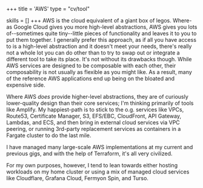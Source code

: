 +++
title = 'AWS'
type = "cv/tool"

skills = []
+++
AWS is the cloud equivalent of a giant box of legos.  Where-as Google Cloud gives you more high-level abstractions, AWS gives you lots of--sometimes quite tiny--little pieces of functionality and leaves it to you to put them together.  I generally prefer this approach, as if all you have access to is a high-level abstraction and it doesn't meet your needs, there's really not a whole lot you can do other than to try to swap out or integrate a different tool to take its place.  It's not without its drawbacks though.  While AWS services are designed to be composable with each other, their composability is not usually as flexible as you might like.  As a result, many of the reference AWS applications end up being on the bloated and expensive side.

Where AWS _does_ provide higher-level abstractions, they are of curiously lower-quality design than their core services; I'm thinking primarily of tools like Amplify.  My happiest-path is to stick to the o.g. services like VPCs, Route53, Certificate Manager, S3, EFS/EBC, CloudFront, API Gateway, Lambdas, and ECS, and then bring in external cloud services via VPC peering, or running 3rd-party replacement services as containers in a Fargate cluster to do the last mile.

I have managed many large-scale AWS implementations at my current and previous gigs, and with the help of Terraform, it's all very civilized.

For my own purposes, however, I tend to lean towards either hosting workloads on my home cluster or using a mix of managed cloud services like Cloudflare, Grafana Cloud, Fermyon Spin, and Turso.
